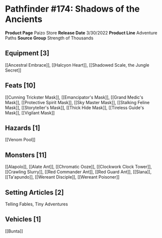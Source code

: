 ﻿---
id: '115'
name: Pathfinder 174. Shadows of the Ancients
rarity: Common
source: null
trait: null
type: Source

---
# Pathfinder #174: Shadows of the Ancients

**Product Page** Paizo Store
**Release Date** 3/30/2022
**Product Line** Adventure Paths
**Source Group** Strength of Thousands

## Equipment [3]

[[Ancestral Embrace]], [[Halcyon Heart]], [[Shadowed Scale, the Jungle Secret]]

## Feats [10]

[[Cunning Trickster Mask]], [[Emancipator's Mask]], [[Grand Medic's Mask]], [[Protective Spirit Mask]], [[Sky Master Mask]], [[Stalking Feline Mask]], [[Storyteller's Mask]], [[Thick Hide Mask]], [[Tireless Guide's Mask]], [[Vigilant Mask]]

## Hazards [1]

[[Venom Pool]]

## Monsters [11]

[[Alapolo]], [[Alate Ant]], [[Chromatic Ooze]], [[Clockwork Clock Tower]], [[Crawling Slurry]], [[Red Commander Ant]], [[Red Guard Ant]], [[Slana]], [[Ta'apundo]], [[Wereant Disciple]], [[Wereant Poisoner]]

## Setting Articles [2]

Telling Fables, Tiny Adventures

## Vehicles [1]

[[Bunta]]